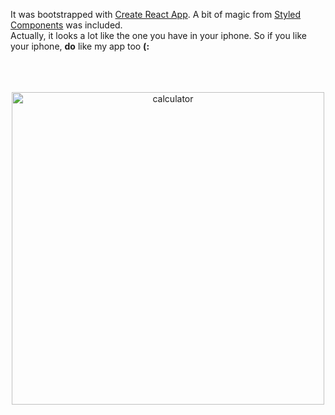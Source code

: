 It was bootstrapped with [Create React App](https://github.com/facebookincubator/create-react-app). A bit of magic from [Styled Components](https://github.com/styled-components/styled-components) was included.  
Actually, it looks a lot like the one you have in your iphone. So if you like your iphone, __do__ like my app too __(:__  
<br>
<br>
<br>
<p align="center">
  <img width="500px" src="https://www.dropbox.com/s/w5y8e7u6ho6x469/promo.gif?dl=1" alt="calculator"/>
</p>

